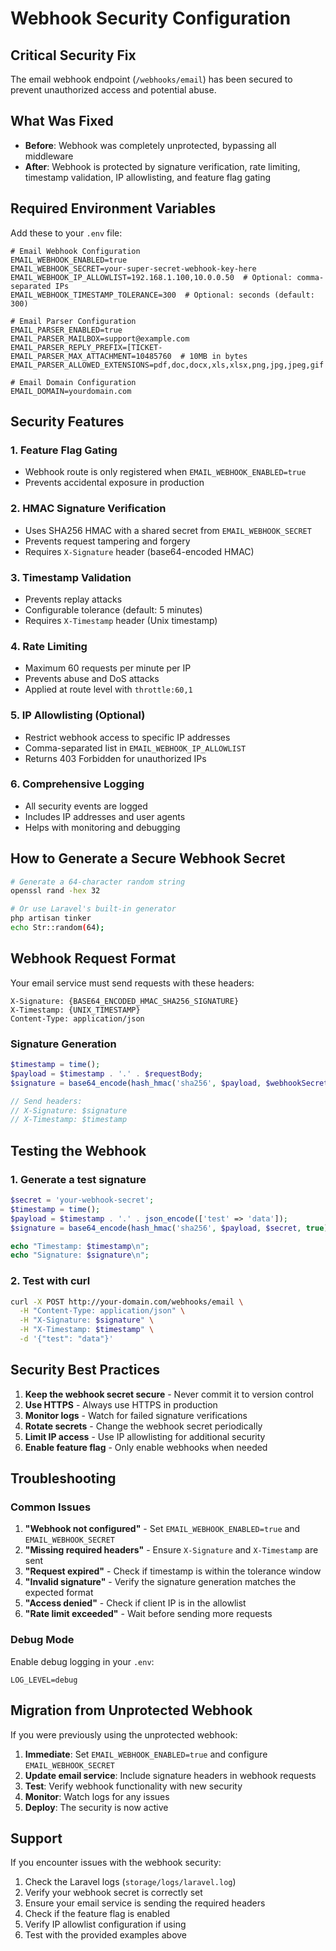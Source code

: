 # Webhook Security Configuration

## Critical Security Fix

The email webhook endpoint (`/webhooks/email`) has been secured to prevent unauthorized access and potential abuse.

## What Was Fixed

- **Before**: Webhook was completely unprotected, bypassing all middleware
- **After**: Webhook is protected by signature verification, rate limiting, timestamp validation, IP allowlisting, and feature flag gating

## Required Environment Variables

Add these to your `.env` file:

```env
# Email Webhook Configuration
EMAIL_WEBHOOK_ENABLED=true
EMAIL_WEBHOOK_SECRET=your-super-secret-webhook-key-here
EMAIL_WEBHOOK_IP_ALLOWLIST=192.168.1.100,10.0.0.50  # Optional: comma-separated IPs
EMAIL_WEBHOOK_TIMESTAMP_TOLERANCE=300  # Optional: seconds (default: 300)

# Email Parser Configuration
EMAIL_PARSER_ENABLED=true
EMAIL_PARSER_MAILBOX=support@example.com
EMAIL_PARSER_REPLY_PREFIX=[TICKET-
EMAIL_PARSER_MAX_ATTACHMENT=10485760  # 10MB in bytes
EMAIL_PARSER_ALLOWED_EXTENSIONS=pdf,doc,docx,xls,xlsx,png,jpg,jpeg,gif

# Email Domain Configuration
EMAIL_DOMAIN=yourdomain.com
```

## Security Features

### 1. Feature Flag Gating

- Webhook route is only registered when `EMAIL_WEBHOOK_ENABLED=true`
- Prevents accidental exposure in production

### 2. HMAC Signature Verification

- Uses SHA256 HMAC with a shared secret from `EMAIL_WEBHOOK_SECRET`
- Prevents request tampering and forgery
- Requires `X-Signature` header (base64-encoded HMAC)

### 3. Timestamp Validation

- Prevents replay attacks
- Configurable tolerance (default: 5 minutes)
- Requires `X-Timestamp` header (Unix timestamp)

### 4. Rate Limiting

- Maximum 60 requests per minute per IP
- Prevents abuse and DoS attacks
- Applied at route level with `throttle:60,1`

### 5. IP Allowlisting (Optional)

- Restrict webhook access to specific IP addresses
- Comma-separated list in `EMAIL_WEBHOOK_IP_ALLOWLIST`
- Returns 403 Forbidden for unauthorized IPs

### 6. Comprehensive Logging

- All security events are logged
- Includes IP addresses and user agents
- Helps with monitoring and debugging

## How to Generate a Secure Webhook Secret

```bash
# Generate a 64-character random string
openssl rand -hex 32

# Or use Laravel's built-in generator
php artisan tinker
echo Str::random(64);
```

## Webhook Request Format

Your email service must send requests with these headers:

```text
X-Signature: {BASE64_ENCODED_HMAC_SHA256_SIGNATURE}
X-Timestamp: {UNIX_TIMESTAMP}
Content-Type: application/json
```

### Signature Generation

```php
$timestamp = time();
$payload = $timestamp . '.' . $requestBody;
$signature = base64_encode(hash_hmac('sha256', $payload, $webhookSecret, true));

// Send headers:
// X-Signature: $signature
// X-Timestamp: $timestamp
```

## Testing the Webhook

### 1. Generate a test signature

```php
$secret = 'your-webhook-secret';
$timestamp = time();
$payload = $timestamp . '.' . json_encode(['test' => 'data']);
$signature = base64_encode(hash_hmac('sha256', $payload, $secret, true));

echo "Timestamp: $timestamp\n";
echo "Signature: $signature\n";
```

### 2. Test with curl

```bash
curl -X POST http://your-domain.com/webhooks/email \
  -H "Content-Type: application/json" \
  -H "X-Signature: $signature" \
  -H "X-Timestamp: $timestamp" \
  -d '{"test": "data"}'
```

## Security Best Practices

1. **Keep the webhook secret secure** - Never commit it to version control
2. **Use HTTPS** - Always use HTTPS in production
3. **Monitor logs** - Watch for failed signature verifications
4. **Rotate secrets** - Change the webhook secret periodically
5. **Limit IP access** - Use IP allowlisting for additional security
6. **Enable feature flag** - Only enable webhooks when needed

## Troubleshooting

### Common Issues

1. **"Webhook not configured"** - Set `EMAIL_WEBHOOK_ENABLED=true` and `EMAIL_WEBHOOK_SECRET`
2. **"Missing required headers"** - Ensure `X-Signature` and `X-Timestamp` are sent
3. **"Request expired"** - Check if timestamp is within the tolerance window
4. **"Invalid signature"** - Verify the signature generation matches the expected format
5. **"Access denied"** - Check if client IP is in the allowlist
6. **"Rate limit exceeded"** - Wait before sending more requests

### Debug Mode

Enable debug logging in your `.env`:

```env
LOG_LEVEL=debug
```

## Migration from Unprotected Webhook

If you were previously using the unprotected webhook:

1. **Immediate**: Set `EMAIL_WEBHOOK_ENABLED=true` and configure `EMAIL_WEBHOOK_SECRET`
2. **Update email service**: Include signature headers in webhook requests
3. **Test**: Verify webhook functionality with new security
4. **Monitor**: Watch logs for any issues
5. **Deploy**: The security is now active

## Support

If you encounter issues with the webhook security:

1. Check the Laravel logs (`storage/logs/laravel.log`)
2. Verify your webhook secret is correctly set
3. Ensure your email service is sending the required headers
4. Check if the feature flag is enabled
5. Verify IP allowlist configuration if using
6. Test with the provided examples above
